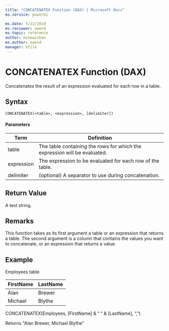 ```yaml
---
title: "CONCATENATEX Function (DAX) | Microsoft Docs"
ms.service: powerbi 

ms.date: 5/22/2018
ms.reviewer: owend
ms.topic: reference
author: minewiskan
ms.author: owend
manager: kfile
---
```

# CONCATENATEX Function (DAX)
  
Concatenates the result of an expression evaluated for each row in a table.  
  
## Syntax  
  
```dax
CONCATENATEX(<table>, <expression>, [delimiter])  
```
  
#### Parameters  
  
|Term|Definition|  
|--------|--------------|  
|table|The table containing the rows for which the expression will be evaluated.|  
|expression|The expression to be evaluated for each row of the table.|  
|delimiter|(optional) A separator to use during concatenation.|  
  
## Return Value  
A text string.  
  
## Remarks  
This function takes as its first argument a table or an expression that returns a table. The second argument is a column that contains the values you want to concatenate, or an expression that returns a value.  
  
## Example  
Employees table  
  
|FirstName|LastName|  
|-------------|------------|  
|Alan|Brewer|  
|Michael|Blythe|  
  
CONCATENATEX(Employees, [FirstName] &amp; “ “ &amp; [LastName], “,”)  
  
Returns "Alan Brewer, Michael Blythe"  
  

